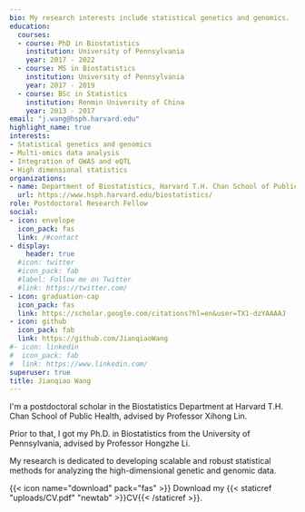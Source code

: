 ```yaml
---
bio: My research interests include statistical genetics and genomics.
education:
  courses:
  - course: PhD in Biostatistics
    institution: University of Pennsylvania
    year: 2017 - 2022
  - course: MS in Biostatistics
    institution: University of Pennsylvania
    year: 2017 - 2019
  - course: BSc in Statistics
    institution: Renmin University of China
    year: 2013 - 2017
email: "j.wang@hsph.harvard.edu"
highlight_name: true
interests:
- Statistical genetics and genomics
- Multi-omics data analysis
- Integration of GWAS and eQTL 
- High dimensional statistics
organizations:
- name: Department of Biostatistics, Harvard T.H. Chan School of Public Health
  url: https://www.hsph.harvard.edu/biostatistics/
role: Postdoctoral Research Fellow
social:
- icon: envelope
  icon_pack: fas
  link: /#contact
- display:
    header: true
  #icon: twitter
  #icon_pack: fab
  #label: Follow me on Twitter
  #link: https://twitter.com/
- icon: graduation-cap
  icon_pack: fas
  link: https://scholar.google.com/citations?hl=en&user=TX1-dzYAAAAJ
- icon: github
  icon_pack: fab
  link: https://github.com/JianqiaoWang
#- icon: linkedin
#  icon_pack: fab
#  link: https://www.linkedin.com/
superuser: true
title: Jianqiao Wang 
---
```


I'm a postdoctoral scholar in the Biostatistics Department at Harvard T.H. Chan School of Public Health, advised by Professor Xihong Lin.

Prior to that, I got my Ph.D. in Biostatistics from  the University of Pennsylvania, advised by Professor Hongzhe Li.

My research is dedicated to developing scalable and robust statistical methods for analyzing the high-dimensional genetic and genomic data.

{{< icon name="download" pack="fas" >}} Download my {{< staticref "uploads/CV.pdf" "newtab" >}}CV{{< /staticref >}}.
